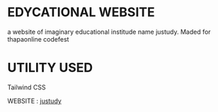 # EDYCATIONAL WEBSITE
a website of imaginary educational institude name justudy. Maded for thapaonline codefest
# UTILITY USED 
Tailwind CSS

WEBSITE : [justudy](https://cycno.github.io/justudy/)
